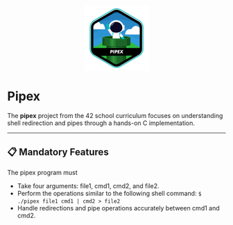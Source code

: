 <p align="center">
  <img src="pipexe.png" alt="Pipex Logo">
</p>

# Pipex  

The **pipex** project from the 42 school curriculum focuses on understanding shell redirection and pipes through a hands-on C implementation. 

---

## 📋 Mandatory Features

The pipex program must
- Take four arguments: file1, cmd1, cmd2, and file2.
- Perform the operations similar to the following shell command:
`$ ./pipex file1 cmd1 | cmd2 > file2` 
- Handle redirections and pipe operations accurately between cmd1 and cmd2.
